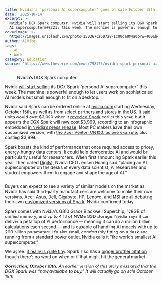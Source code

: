 ```yaml
---
title: Nvidia’s ‘personal AI supercomputer’ goes on sale October 15th
date: '2025-10-14'
excerpt: >-
  Nvidia’s DGX Spark computer. Nvidia will start selling its DGX Spark “personal
  AI supercomputer&#8221; this week. The machine is powerful enough to le...
coverImage: >-
  https://images.unsplash.com/photo-1503676260728-1c00da094a0b?w=400&h=200&fit=crop&auto=format
author: AIVibe
tags:
  - Ai
  - Work
category: Education
source: 'https://www.theverge.com/news/798775/nvidia-spark-personal-ai-supercomputer'
---
```


											

						
<figure>

<img alt="" data-caption="Nvidia’s DGX Spark computer." data-portal-copyright="" data-has-syndication-rights="1" src="https://platform.theverge.com/wp-content/uploads/sites/2/chorus/uploads/chorus_asset/file/25822628/PXL_20250108_162058411.jpg?quality=90&#038;strip=all&#038;crop=0,0,100,100" />
	<figcaption>
	Nvidia’s DGX Spark computer.	</figcaption>
</figure>
<p class="has-text-align-none">Nvidia <a href="https://nvidianews.nvidia.com/news/nvidia-dgx-spark-arrives-for-worlds-ai-developers">will start selling</a> its DGX Spark “personal AI supercomputer&#8221; this week. The machine is powerful enough to let users work on sophisticated AI models but small enough to fit on a desktop.  </p>

<p class="has-text-align-none">Nvidia said Spark can be ordered online at <a href="http://nvidia.com">nvidia.com</a> starting Wednesday, October 15th, as well as from select partners and stores in the US. It said units would cost $3,000 when it <a href="https://www.theverge.com/news/631957/nvidia-dgx-spark-station-grace-blackwell-ai-supercomputers-gtc">revealed Spark</a> earlier this year, but it appears the DGX Spark will now cost $3,999, according to an infographic embedded <a href="https://nvidianews.nvidia.com/news/nvidia-dgx-spark-arrives-for-worlds-ai-developers">in Nvidia’s press release</a>. Most PC makers have their own customized version, with <a href="https://www.theverge.com/news/769695/acer-veriton-gn-100-ai-nvidia-digits-dgx-spark">the Acer Veriton GN100, as one example,</a> also costing $3,999.</p>

<p class="has-text-align-none">Spark boasts the kind of performance that once required access to pricey, energy-hungry data centers. It could help democratize AI and would be particularly useful for researchers. When first announcing Spark earlier this year (then called <a href="https://www.theverge.com/2025/1/6/24337530/nvidia-ces-digits-super-computer-ai">Digits</a>), Nvidia CEO Jensen Huang said “placing an AI supercomputer on the desks of every data scientist, AI researcher and student empowers them to engage and shape the age of AI.” </p>
<img src="https://platform.theverge.com/wp-content/uploads/sites/2/2025/10/gettyimages-2192236237.jpg?quality=90&#038;strip=all&#038;crop=0,3.3309998833275,100,93.338000233345" alt="" title="" data-has-syndication-rights="1" data-caption="&lt;em&gt;CEO Jensen Huang holding a Spark prototype at Nvidia’s CES 2025 keynote.&lt;/em&gt;" data-portal-copyright="" />
<p class="has-text-align-none">Buyers can expect to see a variety of similar models on the market as Nvidia has said third-party manufacturers are welcome to make their own versions. Acer, Asus, Dell, Gigabyte, HP, Lenovo, and MSI are all debuting their own <a href="https://www.theverge.com/news/632685/asus-ascent-gx10-dell-pro-max-gb10-hp-zgx-nano-nvidia-ai">customized versions of Spark</a>, Nvidia confirmed today.</p>

<p class="has-text-align-none">Spark comes with Nvidia’s GB10 Grace Blackwell Superchip, 128GB of unified memory, and up to 4TB of NVMe SSD storage. Nvidia says it can deliver a petaflop of AI performance — meaning it can do a million billion calculations each second — and is capable of handling AI models with up to 200 billion parameters. It’s also small, comfortably fitting on a desk and running from a standard power outlet. Nvidia calls it “the world’s smallest AI supercomputer.” </p>

<p class="has-text-align-none">We agree: <a href="https://www.theverge.com/2025/1/8/24339195/nvidia-digits-ai-supercomputer-in-person-photos-small">it really is quite tiny</a>. Spark also has a <a href="https://www.theverge.com/news/631957/nvidia-dgx-spark-station-grace-blackwell-ai-supercomputers-gtc">bigger brother, Station</a>, though there’s no word on when or if that might hit the general market.  </p>

<p class="has-text-align-none"><em><strong>Correction, October 13th: </strong>An earlier version of this story misstated that the DGX Spark was “now available to buy.” It will actually go on sale October 15th.</em></p>
						
									

